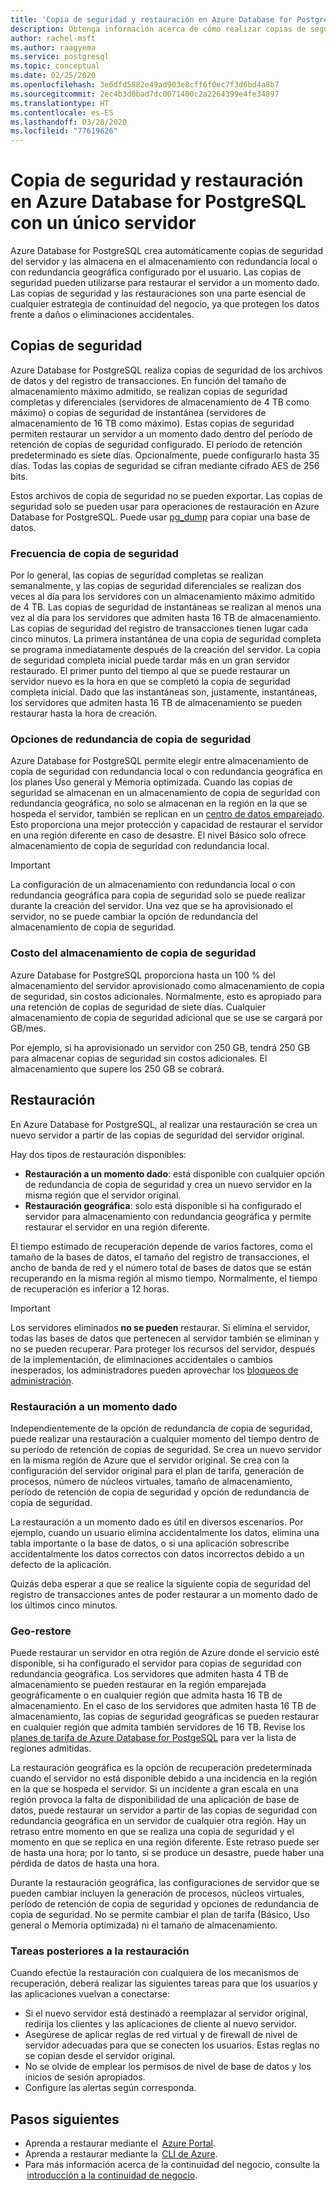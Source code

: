 ```yaml
---
title: 'Copia de seguridad y restauración en Azure Database for PostgreSQL: servidor único'
description: Obtenga información acerca de cómo realizar copias de seguridad y restaurar automáticamente su servidor de Azure Database for PostgreSQL con un único servidor.
author: rachel-msft
ms.author: raagyema
ms.service: postgresql
ms.topic: conceptual
ms.date: 02/25/2020
ms.openlocfilehash: 3e6dfd5882e49ad903e8cff6f0ec7f3d6bd4a8b7
ms.sourcegitcommit: 2ec4b3d0bad7dc0071400c2a2264399e4fe34897
ms.translationtype: HT
ms.contentlocale: es-ES
ms.lasthandoff: 03/28/2020
ms.locfileid: "77619626"
---
```

# <a name="backup-and-restore-in-azure-database-for-postgresql---single-server"></a>Copia de seguridad y restauración en Azure Database for PostgreSQL con un único servidor

Azure Database for PostgreSQL crea automáticamente copias de seguridad del servidor y las almacena en el almacenamiento con redundancia local o con redundancia geográfica configurado por el usuario. Las copias de seguridad pueden utilizarse para restaurar el servidor a un momento dado. Las copias de seguridad y las restauraciones son una parte esencial de cualquier estrategia de continuidad del negocio, ya que protegen los datos frente a daños o eliminaciones accidentales.

## <a name="backups"></a>Copias de seguridad

Azure Database for PostgreSQL realiza copias de seguridad de los archivos de datos y del registro de transacciones. En función del tamaño de almacenamiento máximo admitido, se realizan copias de seguridad completas y diferenciales (servidores de almacenamiento de 4 TB como máximo) o copias de seguridad de instantánea (servidores de almacenamiento de 16 TB como máximo). Estas copias de seguridad permiten restaurar un servidor a un momento dado dentro del período de retención de copias de seguridad configurado. El período de retención predeterminado es siete días. Opcionalmente, puede configurarlo hasta 35 días. Todas las copias de seguridad se cifran mediante cifrado AES de 256 bits.

Estos archivos de copia de seguridad no se pueden exportar. Las copias de seguridad solo se pueden usar para operaciones de restauración en Azure Database for PostgreSQL. Puede usar [pg_dump](howto-migrate-using-dump-and-restore.md) para copiar una base de datos.

### <a name="backup-frequency"></a>Frecuencia de copia de seguridad

Por lo general, las copias de seguridad completas se realizan semanalmente, y las copias de seguridad diferenciales se realizan dos veces al día para los servidores con un almacenamiento máximo admitido de 4 TB. Las copias de seguridad de instantáneas se realizan al menos una vez al día para los servidores que admiten hasta 16 TB de almacenamiento. Las copias de seguridad del registro de transacciones tienen lugar cada cinco minutos. La primera instantánea de una copia de seguridad completa se programa inmediatamente después de la creación del servidor. La copia de seguridad completa inicial puede tardar más en un gran servidor restaurado. El primer punto del tiempo al que se puede restaurar un servidor nuevo es la hora en que se completó la copia de seguridad completa inicial. Dado que las instantáneas son, justamente, instantáneas, los servidores que admiten hasta 16 TB de almacenamiento se pueden restaurar hasta la hora de creación.

### <a name="backup-redundancy-options"></a>Opciones de redundancia de copia de seguridad

Azure Database for PostgreSQL permite elegir entre almacenamiento de copia de seguridad con redundancia local o con redundancia geográfica en los planes Uso general y Memoria optimizada. Cuando las copias de seguridad se almacenan en un almacenamiento de copia de seguridad con redundancia geográfica, no solo se almacenan en la región en la que se hospeda el servidor, también se replican en un [centro de datos emparejado](https://docs.microsoft.com/azure/best-practices-availability-paired-regions). Esto proporciona una mejor protección y capacidad de restaurar el servidor en una región diferente en caso de desastre. El nivel Básico solo ofrece almacenamiento de copia de seguridad con redundancia local.

> [!IMPORTANT]
> La configuración de un almacenamiento con redundancia local o con redundancia geográfica para copia de seguridad solo se puede realizar durante la creación del servidor. Una vez que se ha aprovisionado el servidor, no se puede cambiar la opción de redundancia del almacenamiento de copia de seguridad.

### <a name="backup-storage-cost"></a>Costo del almacenamiento de copia de seguridad

Azure Database for PostgreSQL proporciona hasta un 100 % del almacenamiento del servidor aprovisionado como almacenamiento de copia de seguridad, sin costos adicionales. Normalmente, esto es apropiado para una retención de copias de seguridad de siete días. Cualquier almacenamiento de copia de seguridad adicional que se use se cargará por GB/mes.

Por ejemplo, si ha aprovisionado un servidor con 250 GB, tendrá 250 GB para almacenar copias de seguridad sin costos adicionales. El almacenamiento que supere los 250 GB se cobrará.

## <a name="restore"></a>Restauración

En Azure Database for PostgreSQL, al realizar una restauración se crea un nuevo servidor a partir de las copias de seguridad del servidor original.

Hay dos tipos de restauración disponibles:

- **Restauración a un momento dado**: está disponible con cualquier opción de redundancia de copia de seguridad y crea un nuevo servidor en la misma región que el servidor original.
- **Restauración geográfica**: solo está disponible si ha configurado el servidor para almacenamiento con redundancia geográfica y permite restaurar el servidor en una región diferente.

El tiempo estimado de recuperación depende de varios factores, como el tamaño de la bases de datos, el tamaño del registro de transacciones, el ancho de banda de red y el número total de bases de datos que se están recuperando en la misma región al mismo tiempo. Normalmente, el tiempo de recuperación es inferior a 12 horas.

> [!IMPORTANT]
> Los servidores eliminados **no se pueden** restaurar. Si elimina el servidor, todas las bases de datos que pertenecen al servidor también se eliminan y no se pueden recuperar. Para proteger los recursos del servidor, después de la implementación, de eliminaciones accidentales o cambios inesperados, los administradores pueden aprovechar los [bloqueos de administración](https://docs.microsoft.com/azure/azure-resource-manager/resource-group-lock-resources).

### <a name="point-in-time-restore"></a>Restauración a un momento dado

Independientemente de la opción de redundancia de copia de seguridad, puede realizar una restauración a cualquier momento del tiempo dentro de su período de retención de copias de seguridad. Se crea un nuevo servidor en la misma región de Azure que el servidor original. Se crea con la configuración del servidor original para el plan de tarifa, generación de procesos, número de núcleos virtuales, tamaño de almacenamiento, período de retención de copia de seguridad y opción de redundancia de copia de seguridad.

La restauración a un momento dado es útil en diversos escenarios. Por ejemplo, cuando un usuario elimina accidentalmente los datos, elimina una tabla importante o la base de datos, o si una aplicación sobrescribe accidentalmente los datos correctos con datos incorrectos debido a un defecto de la aplicación.

Quizás deba esperar a que se realice la siguiente copia de seguridad del registro de transacciones antes de poder restaurar a un momento dado de los últimos cinco minutos.

### <a name="geo-restore"></a>Geo-restore

Puede restaurar un servidor en otra región de Azure donde el servicio esté disponible, si ha configurado el servidor para copias de seguridad con redundancia geográfica. Los servidores que admiten hasta 4 TB de almacenamiento se pueden restaurar en la región emparejada geográficamente o en cualquier región que admita hasta 16 TB de almacenamiento. En el caso de los servidores que admiten hasta 16 TB de almacenamiento, las copias de seguridad geográficas se pueden restaurar en cualquier región que admita también servidores de 16 TB. Revise los [planes de tarifa de Azure Database for PostgeSQL](concepts-pricing-tiers.md) para ver la lista de regiones admitidas.

La restauración geográfica es la opción de recuperación predeterminada cuando el servidor no está disponible debido a una incidencia en la región en la que se hospeda el servidor. Si un incidente a gran escala en una región provoca la falta de disponibilidad de una aplicación de base de datos, puede restaurar un servidor a partir de las copias de seguridad con redundancia geográfica en un servidor de cualquier otra región. Hay un retraso entre momento en que se realiza una copia de seguridad y el momento en que se replica en una región diferente. Este retraso puede ser de hasta una hora; por lo tanto, si se produce un desastre, puede haber una pérdida de datos de hasta una hora.

Durante la restauración geográfica, las configuraciones de servidor que se pueden cambiar incluyen la generación de procesos, núcleos virtuales, período de retención de copia de seguridad y opciones de redundancia de copia de seguridad. No se permite cambiar el plan de tarifa (Básico, Uso general o Memoria optimizada) ni el tamaño de almacenamiento.

### <a name="perform-post-restore-tasks"></a>Tareas posteriores a la restauración

Cuando efectúe la restauración con cualquiera de los mecanismos de recuperación, deberá realizar las siguientes tareas para que los usuarios y las aplicaciones vuelvan a conectarse:

- Si el nuevo servidor está destinado a reemplazar al servidor original, redirija los clientes y las aplicaciones de cliente al nuevo servidor.
- Asegúrese de aplicar reglas de red virtual y de firewall de nivel de servidor adecuadas para que se conecten los usuarios. Estas reglas no se copian desde el servidor original.
- No se olvide de emplear los permisos de nivel de base de datos y los inicios de sesión apropiados.
- Configure las alertas según corresponda.

## <a name="next-steps"></a>Pasos siguientes

- Aprenda a restaurar mediante el  [Azure Portal](howto-restore-server-portal.md).
- Aprenda a restaurar mediante la  [CLI de Azure](howto-restore-server-cli.md).
- Para más información acerca de la continuidad del negocio, consulte la  [introducción a la continuidad de negocio](concepts-business-continuity.md).

